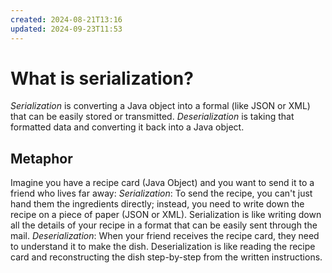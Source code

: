 ```yaml
---
created: 2024-08-21T13:16
updated: 2024-09-23T11:53
---
```

# What is serialization?
*Serialization* is converting a Java object into a formal (like JSON or XML) that can be easily stored or transmitted.
*Deserialization* is taking that formatted data and converting it back into a Java object.

## Metaphor
Imagine you have a recipe card (Java Object) and you want to send it to a friend who lives far away: 
*Serialization*: To send the recipe, you can't just hand them the ingredients directly; instead, you need to write down the recipe on a piece of paper (JSON or XML). Serialization is like writing down all the details of your recipe in a format that can be easily sent through the mail.
*Deserialization*: When your friend receives the recipe card, they need to understand it to make the dish. Deserialization is like reading the recipe card and reconstructing the dish step-by-step from the written instructions. 